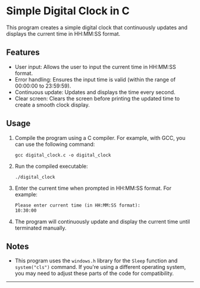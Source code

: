 # Simple Digital Clock in C

This program creates a simple digital clock that continuously updates and displays the current time in HH:MM:SS format.

## Features

- User input: Allows the user to input the current time in HH:MM:SS format.
- Error handling: Ensures the input time is valid (within the range of 00:00:00 to 23:59:59).
- Continuous update: Updates and displays the time every second.
- Clear screen: Clears the screen before printing the updated time to create a smooth clock display.

## Usage

1. Compile the program using a C compiler. For example, with GCC, you can use the following command:
   ```
   gcc digital_clock.c -o digital_clock
   ```

2. Run the compiled executable:
   ```
   ./digital_clock
   ```

3. Enter the current time when prompted in HH:MM:SS format. For example:
   ```
   Please enter current time (in HH:MM:SS format):
   10:30:00
   ```

4. The program will continuously update and display the current time until terminated manually.

## Notes

- This program uses the `windows.h` library for the `Sleep` function and `system("cls")` command. If you're using a different operating system, you may need to adjust these parts of the code for compatibility.

---

